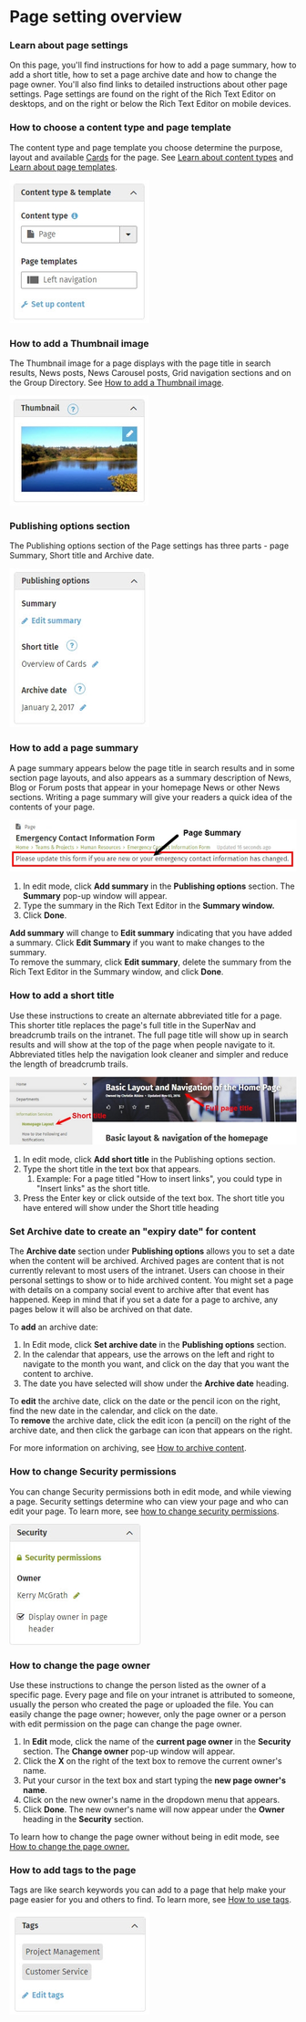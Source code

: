 # Page setting overview

### Learn about page settings

On this page, you'll find instructions for how to add a page summary, how to add a short title, how to set a page archive date and how to change the page owner. You'll also find links to detailed instructions about other page settings. Page settings are found on the right of the Rich Text Editor on desktops, and on the right or below the Rich Text Editor on mobile devices.

### How  to choose a content type and page template

The content type and page template you choose determine the purpose, layout and available [Cards](../basic-features/cards.md) for the page. See [Learn about content types](content-types.md) and [Learn about page templates](templates.md).

![](../../.gitbook/assets/1%20%2889%29.jpg)

### How to add a Thumbnail image

The Thumbnail image for a page displays with the page title in search results, News posts, News Carousel posts, Grid navigation sections and on the Group Directory. See [How to add a Thumbnail image](../edit-page-contents/add-thumbnail-images/).

![](../../.gitbook/assets/2%20%2868%29.jpg)

### Publishing options section

The Publishing options section of the Page settings has three parts - page Summary, Short title and Archive date.

![](../../.gitbook/assets/3%20%2818%29.jpg)

### How to add a page summary

A page summary appears below the page title in search results and in some section page layouts, and also appears as a summary description of News, Blog or Forum posts that appear in your homepage News or other News sections. Writing a page summary will give your readers a quick idea of the contents of your page.

![](../../.gitbook/assets/4%20%2837%29.jpg)



1. In edit mode, click **Add summary** in the **Publishing options** section. The **Summary** pop-up window will appear.
2. Type the summary in the Rich Text Editor in the **Summary window.**
3. Click **Done**.

  
**Add summary** will change to **Edit summary** indicating that you have added a summary. Click **Edit Summary** if you want to make changes to the summary.  
To remove the summary, click **Edit summary**, delete the summary from the Rich Text Editor in the Summary window, and click **Done**.

### How to add a short title

Use these instructions to create an alternate abbreviated title for a page. This shorter title replaces the page's full title in the SuperNav and breadcrumb trails on the intranet. The full page title will show up in search results and will show at the top of the page when people navigate to it. Abbreviated titles help the navigation look cleaner and simpler and reduce the length of breadcrumb trails.  


![](../../.gitbook/assets/5%20%282%29.jpg)



1. In edit mode, click **Add short title** in the Publishing options section.
2. Type the short title in the text box that appears.
   1. Example: For a page titled "How to insert links", you could type in "Insert links" as the short title.
3. Press the Enter key or click outside of the text box. The short title you have entered will show under the Short title heading

### Set Archive date to create an "expiry date" for content

The **Archive date** section under **Publishing options** allows you to set a date when the content will be archived. Archived pages are content that is not currently relevant to most users of the intranet. Users can choose in their personal settings to show or to hide archived content. You might set a page with details on a company social event to archive after that event has happened. Keep in mind that if you set a date for a page to archive, any pages below it will also be archived on that date.  
  
To **add** an archive date:

1. In Edit mode, click **Set archive date** in the **Publishing options** section.
2. In the calendar that appears, use the arrows on the left and right to navigate to the month you want, and click on the day that you want the content to archive.
3. The date you have selected will show under the **Archive date** heading.

To **edit** the archive date, click on the date or the pencil icon on the right, find the new date in the calendar, and click on the date.  
To **remove** the archive date, click the edit icon \(a pencil\) on the right of the archive date, and then click the garbage can icon that appears on the right.  
  
For more information on archiving, see [How to archive content](../edit-page-contents/archive-and-delete-pages.md).  
 

### How to change Security permissions

You can change Security permissions both in edit mode, and while viewing a page. Security settings determine who can view your page and who can edit your page. To learn more, see [how to change security permissions](../security-settings-and-permissions/permission-to-view-and-edit.md).

![](../../.gitbook/assets/6%20%2812%29.jpg)

### How to change the page owner

Use these instructions to change the person listed as the owner of a specific page. Every page and file on your intranet is attributed to someone, usually the person who created the page or uploaded the file. You can easily change the page owner; however, only the page owner or a person with edit permission on the page can change the page owner.

1. In **Edit** mode, click the name of the **current page owner** in the **Security** section. The **Change owner** pop-up window will appear.
2. Click the **X** on the right of the text box to remove the current owner's name.
3. Put your cursor in the text box and start typing the **new page owner's name**.
4. Click on the new owner's name in the dropdown menu that appears.
5. Click **Done**. The new owner's name will now appear under the **Owner** heading in the **Security** section.

To learn how to change the page owner without being in edit mode, see [How to change the page owner.](../security-settings-and-permissions/change-the-page-owner.md)

### How to add tags to the page

Tags are like search keywords you can add to a page that help make your page easier for you and others to find. To learn more, see [How to use tags](../tags/).  


![](../../.gitbook/assets/7%20%284%29.jpg)

